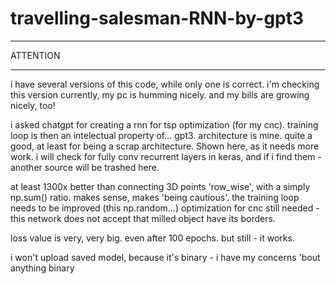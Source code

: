 # travelling-salesman-RNN-by-gpt3

***
ATTENTION
***
i have several versions of this code, while only one is correct. i'm checking this version currently, my pc is humming nicely. and my bills are growing nicely, too!

i asked chatgpt for creating a rnn for tsp optimization (for my cnc). 
training loop is then an intelectual property of... gpt3. 
architecture is mine. quite a good, at least for being a scrap architecture. Shown here, as it needs more work. i will check for fully conv recurrent layers in keras, and if i find them - another source will be trashed here.

at least 1300x better than connecting 3D points 'row_wise', with a simply np.sum() ratio. makes sense, makes 'being cautious'. the training loop needs to be improved (this np.random...)
optimization for cnc still needed - this network does not accept that milled object have its borders.

loss value is very, very big. even after 100 epochs. but still - it works.

i won't upload saved model, because it's binary - i have my concerns 'bout anything binary
